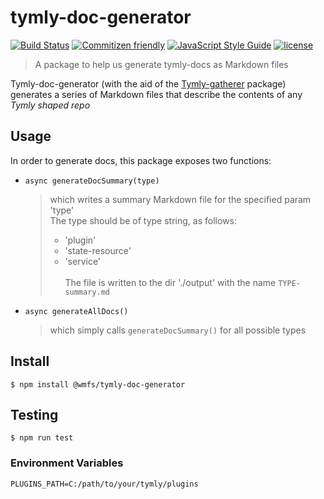 # tymly-doc-generator

[![Build Status](https://travis-ci.com/wmfs/tymly-doc-generator.svg?token=nmm9if9qp6sBNJ5PjroH&branch=master)](https://travis-ci.com/wmfs/safe-and-well-blueprint)
[![Commitizen friendly](https://img.shields.io/badge/commitizen-friendly-brightgreen.svg)](http://commitizen.github.io/cz-cli/)
[![JavaScript Style Guide](https://img.shields.io/badge/code_style-standard-brightgreen.svg)](https://standardjs.com)
[![license](https://img.shields.io/github/license/mashape/apistatus.svg)](https://github.com/wmfs/tymly-doc-generator/LICENSE)


> A package to help us generate tymly-docs as Markdown files

Tymly-doc-generator (with the aid of the [Tymly-gatherer](https://github.com/wmfs/tymly-gatherer) package) generates a series of Markdown files that describe the contents of any _Tymly shaped repo_

## Usage
In order to generate docs, this package exposes two functions:
* ```async generateDocSummary(type)```
    > which writes a summary Markdown file for the specified param 'type' <br/> The type should be of type string, as follows:
    > * 'plugin'
    > * 'state-resource'
    > * 'service' <br/><br/>
    The file is written to the dir './output' with the name ```TYPE-summary.md```
* ```async generateAllDocs()```
    > which simply calls ``` generateDocSummary() ``` for all possible types


## Install
```
$ npm install @wmfs/tymly-doc-generator
```


## Testing
```
$ npm run test
```

### Environment Variables
```
PLUGINS_PATH=C:/path/to/your/tymly/plugins
```
